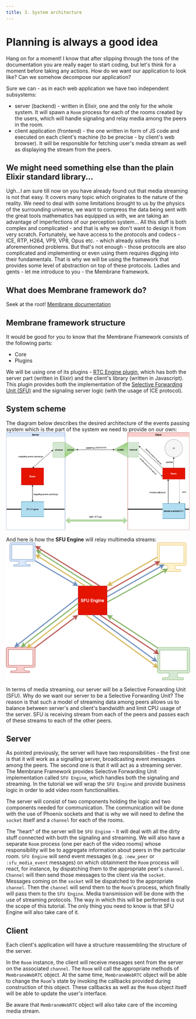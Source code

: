 ```yaml
---
title: 3. System architecture
---
```

# Planning is always a good idea
  Hang on for a moment! I know that after slipping through the tons of the documentation you are really eager to start coding, but let's think for a moment before taking any actions. How do we want our application to look like?
  Can we somehow decompose our application?

  Sure we can - as in each web application we have two independent subsystems:
  + server (backend) - written in Elixir, one and the only for the whole system. It will spawn a `Room` process for each of the rooms created by the users, which will handle 
    signaling and relay media among the peers in the room.
  + client application (frontend) - the one written in form of JS code and executed on each client's machine (to be precise - by client's web browser). It will be responsible for fetching user's media stream as well as displaying the stream from the peers.

  ## We might need something else than the plain Elixir standard library...
  Ugh...I am sure till now on you have already found out that media streaming is not that easy. It covers many topic which originates to the nature of the reality. 
  We need to deal with some limitations brought to us by the physics of the surrounding universe, we want to compress the data being sent with the great tools 
  mathematics has equipped us with, we are taking an advantage of imperfections of our perception system...
  All this stuff is both complex and complicated - and that is why we don't want to design it from very scratch. Fortunately, we have access to the protocols
  and codecs - ICE, RTP, H264, VP9, VP8, Opus etc. - which already solves the aforementioned problems. But that's not enough - 
  those protocols are also complicated and implementing or even using them requires digging into their fundamentals. 
  That is why we will be using the framework that provides some level of abstraction on top of these protocols. Ladies and gents - let me introduce to you - the Membrane framework.
  ## What does Membrane framework do?
  Seek at the root! [Membrane documentation](https://membraneframework.org/guide/v0.7/introduction.html)
  ## Membrane framework structure
  It would be good for you to know that the Membrane Framework consists of the following parts:
  + Core
  + Plugins
  
  We will be using one of its plugins - [RTC Engine plugin](https://github.com/membraneframework/membrane_rtc_engine), which has both the server part (written in Elixir) 
  and the client's library (written in Javascript). This plugin provides both the implementation of the 
  [Selective Forwarding Unit (SFU)](https://github.com/membraneframework/membrane_rtc_engine) and the signaling server logic (with the usage of ICE protocol).

  ## System scheme
  The diagram below describes the desired architecture of the events passing system which is the part of the system we need to provide on our own: <br>
  ![Application Scheme](assets/images/total_scheme.png)

  And here is how the **SFU Engine** will relay multimedia streams:<br>
  ![SFU scheme](assets/images/SFU_scheme.png)<br>
  
  In terms of media streaming, our server will be a Selective Forwarding Unit (SFU).
  Why do we want our server to be a Selective Forwarding Unit? The reason is that such a model of streaming data 
  among peers allows us to balance between server's and client's bandwidth and limit CPU usage of the server. 
  SFU is receiving stream from each of the peers and passes each of these streams to each of the other peers. <br>

  ## Server
  As pointed previously, the server will have two responsibilities - the first one is that it will work as a signalling server, broadcasting event messages among the peers.
  The second one is that it will act as a streaming server. 
  The Membrane Framework provides Selective Forwarding Unit implementation called `SFU Engine`, which handles both the signaling and streaming. 
  In the tutorial we will wrap the `SFU Engine` and provide business logic in order to add video room functionalities.

  The server will consist of two components holding the logic and two components needed for communication.
  The communication will be done with the use of Phoenix sockets and that is why we will need to define the `socket` itself and a `channel` for each of the rooms.
  
  The "heart" of the server will be `SFU Engine` - it will deal with all the dirty stuff connected with both the signaling and streaming. We will also have a separate `Room` process (one per each of the video rooms) whose responsibility will be to aggregate information about peers in the particular room.
  `SFU Engine` will send event messages (e.g. `:new_peer` or `:sfu_media_event` messages) on which obtainment the `Room` process will react, for instance, by dispatching them to the appropriate peer's `channel`. `Channel` will then send those messages to the client via the `socket`.
  Messages coming on the `socket` will be dispatched to the appropriate `channel`. Then the `channel` will send them to the `Room`'s process, which finally will pass them to the `SFU Engine`.
  Media transmission will be done with the use of streaming protocols. The way in which this will be performed is out the scope of this tutorial. The only thing you need to know is that SFU Engine will also take care of it. 

  ## Client 
  Each client's application will have a structure reassembling the structure of the server.
  
  In the `Room` instance, the client will receive messages sent from the server on the associated `channel`. The `Room` will call the appropriate methods of `MembraneWebRTC` object.
  At the same time, `MembraneWebRTC` object will be able to change the `Room`'s state by invoking the callbacks provided during construction of this object. These callbacks as well as the `Room` object itself will be able to update the user's interface. 
  
  Be aware that `MembraneWebRTC` object will also take care of the incoming media stream.